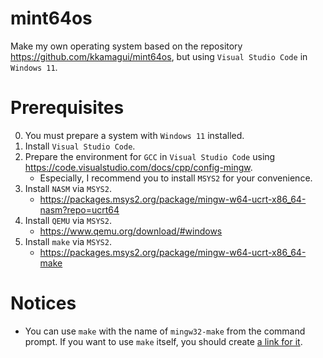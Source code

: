 # mint64os
Make my own operating system based on the repository https://github.com/kkamagui/mint64os, but using `Visual Studio Code` in `Windows 11`.

# Prerequisites
0. You must prepare a system with `Windows 11` installed.
1. Install `Visual Studio Code`.
2. Prepare the environment for `GCC` in `Visual Studio Code` using https://code.visualstudio.com/docs/cpp/config-mingw.
    - Especially, I recommend you to install `MSYS2` for your convenience.
3. Install `NASM` via `MSYS2`.
    - https://packages.msys2.org/package/mingw-w64-ucrt-x86_64-nasm?repo=ucrt64
4. Install `QEMU` via `MSYS2`.
    - https://www.qemu.org/download/#windows
5. Install `make` via `MSYS2`.
    - https://packages.msys2.org/package/mingw-w64-ucrt-x86_64-make

# Notices
- You can use `make` with the name of `mingw32-make` from the command prompt. If you want to use `make` itself, you should create [a link for it](https://learn.microsoft.com/en-us/windows-server/administration/windows-commands/mklink).